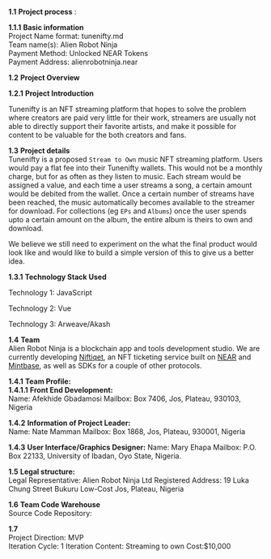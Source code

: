 **1.1** **Project process** :  

**1.1.1** **Basic information**  
 	Project Name format: tunenifty.md  
 	Team name(s): Alien Robot Ninja  
	Payment Method: Unlocked NEAR Tokens  
	Payment Address: alienrobotninja.near 
	
**1.2** **Project Overview** 


**1.2.1** **Project Introduction**

Tunenifty is an NFT streaming platform that hopes to solve the problem where creators are paid very little for their work, streamers are usually not able to directly support their favorite artists,
and make it possible for content to be valuable for the both creators and fans.

**1.3** **Project details**  
Tunenifty is a proposed `Stream to Own` music NFT streaming platform. Users would pay a flat fee into their Tunenifty wallets. This would not be a monthly
charge, but for as often as they listen to music. Each stream would be assigned a value, and each time a user streams a song, a certain amount would be debited from
the wallet. Once a certain number of streams have been reached, the music automatically becomes available to the streamer for download. For collections (eg `EPs` and `Albums`) once the user spends upto a certain amount on the album, the entire album is theirs to own and download.

We believe we still need to experiment on the what the final product would look like and would like to build a simple version of this to give us a better idea. 

**1.3.1** **Technology Stack Used**  

Technology 1:  JavaScript

Technology 2:  Vue

Technology 3: Arweave/Akash

 **1.4** **Team**  
 Alien Robot Ninja is a blockchain app and tools development studio. We are currently developing  [Niftiqet](https://github.com/alienrobotninja/utinifty/tree/main/niftiqet), an NFT ticketing service built on [NEAR](https://near.org) and [Mintbase](mintbase.io), as well as SDKs for a couple of other protocols.
 
 **1.4.1** **Team Profile:**  
 **1.4.1.1** **Front End Development:**  
 Name:  Afekhide Gbadamosi
 Mailbox:  Box 7406, Jos, Plateau, 930103, Nigeria
 
**1.4.2** **Information of Project Leader:**  
Name:  Nate Mamman
Mailbox:  Box 1868, Jos, Plateau, 930001, Nigeria

**1.4.3** **User Interface/Graphics Designer:**
Name: Mary Ehapa
Mailbox: P.O. Box 22133, University of Ibadan, Oyo State, Nigeria.

**1.5**   **Legal structure:**  
Legal Representative: Alien Robot Ninja Ltd
Registered Address:   19 Luka Chung Street
          			   Bukuru Low-Cost
		  			   Jos, Plateau, 
		 			   Nigeria 

**1.6** **Team Code Warehouse**  
Source Code Repository:  

**1.7**  
	Project Direction: MVP   
	Iteration Cycle:  1 
	Iteration Content:  Streaming to own
	Cost:$10,000
